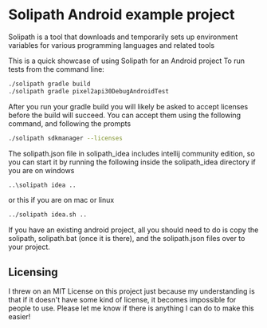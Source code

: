 # Solipath Android example project
Solipath is a tool that downloads and temporarily sets up environment variables for various programming languages and related tools

This is a quick showcase of using Solipath for an Android project
To run tests from the command line:
```bash
./solipath gradle build
./solipath gradle pixel2api30DebugAndroidTest
```

After you run your gradle build you will likely be asked to accept licenses before the build will succeed.
You can accept them using the following command, and following the prompts
```bash
./solipath sdkmanager --licenses
```

The solipath.json file in solipath_idea includes intellij community edition, 
so you can start it by running the following inside the solipath_idea directory if you are on windows
```cmd
..\solipath idea ..
```
or this if you are on mac or linux
```bash
../solipath idea.sh ..
```


If you have an existing android project, all you should need to do is copy the solipath, solipath.bat (once it is there), and the solipath.json files over to your project.

## Licensing
I threw on an MIT License on this project just because my understanding is that if it doesn't have some kind of license, it becomes impossible for people to use. Please let me know if there is anything I can do to make this easier!
